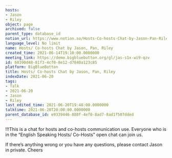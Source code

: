 ```yaml
---
hosts:
- Jason
- Riley
object: page
archived: false
parent_type: database_id
notion_url: https://www.notion.so/Hosts-Co-hosts-Chat-by-Jason-Pan-Riley-68390d4881f34cf08e12d7840a123c85
language_level: No limit
name: Hosts/ Co-hosts Chat by Jason, Pan, Riley
created_time: 2021-06-14T19:10:00.0000000
meeting_link: https://demo.bigbluebutton.org/gl/jas-s1x-wi9-qzv
id: 68390d48-81f3-4cf0-8e12-d7840a123c85
platform: BigBlueBotton
title: Hosts/ Co-hosts Chat by Jason, Pan, Riley
indexDate: 2021-06-20
tags:
- Talk
- 2021-06-20
- Jason
- Riley
last_edited_time: 2021-06-20T19:48:00.0000000
talktime: 2021-06-20T20:00:00.0000000
parent_database_id: e9339446-880f-4ef0-8ad7-8ad1f507dded
---
```


!!!This is a chat for hosts and co-hosts communication use. Everyone who is in the “English Speaking Hosts/ Co-Hosts” open chat can join us.

If there’s anything wrong or you have any questions, please contact Jason in private. Cheers

